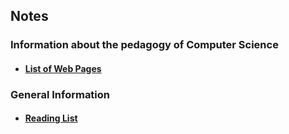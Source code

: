 ## Notes

### Information about the pedagogy of Computer Science

* #### [List of Web Pages](NoteTree/WebSites.md)

### General Information

* #### [Reading List](NoteTree/Bookers.md)

